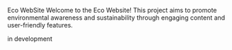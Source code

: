 Eco WebSite
Welcome to the Eco Website! This project aims to promote environmental awareness and sustainability through engaging content and user-friendly features.

in development
